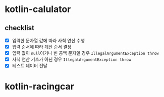 # kotlin-calulator

## checklist
- [x] 입력한 문자열 값에 따라 사칙 연산 수행
- [x] 입력 순서에 따라 계산 순서 결정
- [x] 입력 값이 `null`이거나 빈 공백 문자일 경우 `IllegalArgumentException throw`
- [x] 사칙 연산 기호가 아닌 경우 `IllegalArgumentException throw`
- [x] 테스트 데이터 전달 

# kotlin-racingcar